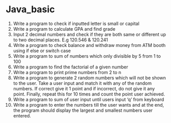 # Java_basic
1. Write a program to check if inputted letter is small or capital
2. Write a program to calculate GPA and find grade
3. Input 2 decimal numbers and check if they are both same or different up to two decimal places. E.g 120.546 & 120.241
4. Write a program to check balance and withdraw money from ATM booth using if else or switch case
5. Write a program to sum of numbers which only divisible by 5 from 1 to 100
6. Write  a program to find the factorial of a given number
7. Write a program to print prime numbers from 2 to n
8. Write a program to generate 2 random numbers which will not be shown to the user. Take a user input and match it with any of the random numbers. If correct give it 1 point and if incorrect, do not give it any point. Finally, repeat this for 10 times and count the point user achieved.
9. Write a program to sum of user input until users input ‘q’ from keyboard
10. Write a program to enter the numbers till the user wants and at the end, the program should display the largest and smallest numbers user entered.

